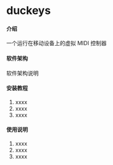 # duckeys

#### 介绍
一个运行在移动设备上的虚拟 MIDI 控制器

#### 软件架构
软件架构说明


#### 安装教程

1.  xxxx
2.  xxxx
3.  xxxx

#### 使用说明

1.  xxxx
2.  xxxx
3.  xxxx
